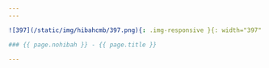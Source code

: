 ```yaml
---
---

![397](/static/img/hibahcmb/397.png){: .img-responsive }{: width="397" }

### {{ page.nohibah }} - {{ page.title }}

---
```

